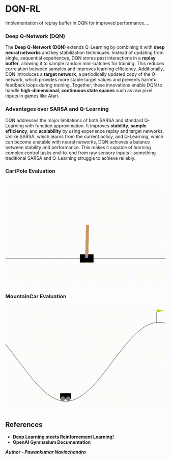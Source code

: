 # DQN-RL
Implementation of replay buffer in DQN for improved performance....

### **Deep Q-Network (DQN)**

The **Deep Q-Network (DQN)** extends Q-Learning by combining it with **deep neural networks** and key stabilization techniques. Instead of updating from single, sequential experiences, DQN stores past interactions in a **replay buffer**, allowing it to sample random mini-batches for training. This reduces correlation between samples and improves learning efficiency. Additionally, DQN introduces a **target network**, a periodically updated copy of the Q-network, which provides more stable target values and prevents harmful feedback loops during training. Together, these innovations enable DQN to handle **high-dimensional, continuous state spaces** such as raw pixel inputs in games like Atari.

### **Advantages over SARSA and Q-Learning**

DQN addresses the major limitations of both SARSA and standard Q-Learning with function approximation. It improves **stability**, **sample efficiency**, and **scalability** by using experience replay and target networks. Unlike SARSA, which learns from the current policy, and Q-Learning, which can become unstable with neural networks, DQN achieves a balance between stability and performance. This makes it capable of learning complex control tasks end-to-end from raw sensory inputs—something traditional SARSA and Q-Learning struggle to achieve reliably.

### CartPole Evaluation

![CartPole Demo](cartpole.gif)

### MountainCar Evaluation

![MountainCar Demo](mountaincar.gif)

## References

* [**Deep Learning meets Reinforcement Learning!**](https://youtu.be/FkTN6yw1S54?si=gFYpIBd52xgFmFF6)
* **OpenAI Gymnasium Documentation**

***Author - Pawankumar Navinchandra***
